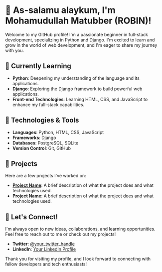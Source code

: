 # 👋 As-salamu alaykum, I'm Mohamudullah Matubber (ROBIN)!

Welcome to my GitHub profile! I'm a passionate beginner in full-stack development, specializing in Python and Django. I'm excited to learn and grow in the world of web development, and I'm eager to share my journey with you.

## 🌱 Currently Learning

- **Python**: Deepening my understanding of the language and its applications.
- **Django**: Exploring the Django framework to build powerful web applications.
- **Front-end Technologies**: Learning HTML, CSS, and JavaScript to enhance my full-stack capabilities.

## 🔧 Technologies & Tools

- **Languages**: Python, HTML, CSS, JavaScript
- **Frameworks**: Django
- **Databases**: PostgreSQL, SQLite
- **Version Control**: Git, GitHub

## 🌟 Projects

Here are a few projects I've worked on:

- **[Project Name](Comin_Soon)**: A brief description of what the project does and what technologies used.
- **[Project Name](Comin_Soon)**: A brief description of what the project does and what technologies used.

## 🚀 Let's Connect!

I'm always open to new ideas, collaborations, and learning opportunities. Feel free to reach out to me or check out my projects!

- **Twitter**: [@your_twitter_handle](https://twitter.com/your_twitter_handle)
- **LinkedIn**: [Your LinkedIn Profile]([https://linkedin.com/in/your-linkedin](https://bd.linkedin.com/in/robin-ask-976745138))

Thank you for visiting my profile, and I look forward to connecting with fellow developers and tech enthusiasts!
